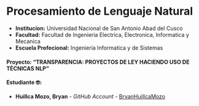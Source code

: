 # Procesamiento de Lenguaje Natural



- **Institucion:** Universidad Nacional de San Antonio Abad del Cusco
- **Facultad:** Facultad de Ingenieria Electrica, Electronica, Informatica y Mecanica
- **Escuela Profecional:** Ingenieria Informatica y de Sistemas

#### Proyecto: “TRANSPARENCIA: PROYECTOS DE LEY HACIENDO USO DE TÉCNICAS NLP”
#### Estudiante 🤓:
- **Huillca Mozo, Bryan** - _GitHub Account_ - [BryanHuillcaMozo](https://github.com/BryanHuillcaMozo)

